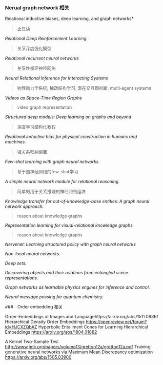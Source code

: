 ### Nerual graph network 相关

Relational inductive biases, deep learning, and graph networks*

> 正在读

*Relational Deep Reinforcement Learning*

> 关系深度强化模型

*Relational recurrent neural networks*

> 关系性循环神经网络

*Neural Relational Inference for Interacting Systems*

> 物理动力学系统, 稀疏结构学习, 潜在交互图推断, multi-agent systems

*Videos as Space-Time Region Graphs*

> video graph representation

*Structured deep models:  Deep learning on graphs and beyond*

> 深度学习结构化教程

*Relational inductive bias for physical construction in humans and machines.*

> 强关系归纳偏置

*Few-shot learning with graph neural networks.*

> 基于图神经网络的few-shot学习

*A simple neural network module for relational reasoning.*

> 简单的用于关系推理的神经网络组块

*Knowledge transfer for out-of-knowledge-base entities:  A graph neural network approach.*

> reason about knowledge graphs 

*Representation learning for visual-relational knowledge graphs.*

> reason about knowledge graphs 

*Nervenet:  Learning structured policy with graph neural networks*

*Non-local neural networks.*

*Deep sets.*

*Discovering objects and their relations from entangled scene representations.*

*Graph networks as learnable physics engines for inference and control.*

*Neural message passing for quantum chemistry.*



###　Order embedding 相关

Order-Embeddings of Images and Languagehttps://arxiv.org/abs/1511.06361
Hierarchical Density Order Embeddings https://openreview.net/forum?id=HJCXZQbAZ
Hyperbolic Entailment Cones for Learning Hierarchical Embeddings https://arxiv.org/abs/1804.01882

A Kernel Two-Sample Test http://www.jmlr.org/papers/volume13/gretton12a/gretton12a.pdf
Training generative neural networks via Maximum Mean Discrepancy optimization https://arxiv.org/abs/1505.03906


